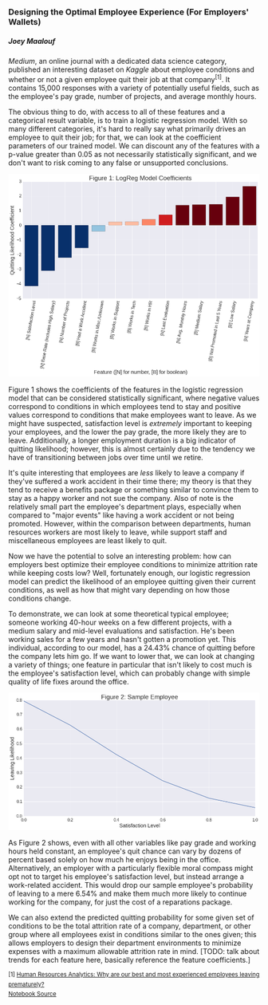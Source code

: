 ### Designing the Optimal Employee Experience (For Employers' Wallets)

##### Joey Maalouf

_Medium_, an online journal with a dedicated data science category, published an interesting dataset on _Kaggle_ about employee conditions and whether or not a given employee quit their job at that company<sup>[1]</sup>. It contains 15,000 responses with a variety of potentially useful fields, such as the employee's pay grade, number of projects, and average monthly hours.

The obvious thing to do, with access to all of these features and a categorical result variable, is to train a logistic regression model. With so many different categories, it's hard to really say what primarily drives an employee to quit their job; for that, we can look at the coefficient parameters of our trained model. We can discount any of the features with a p-value greater than 0.05 as not necessarily statistically significant, and we don't want to risk coming to any false or unsupported conclusions.

![Figure 1: Logistic Regression Model Coefficients](../img/logreg_coeffs.png)

Figure 1 shows the coefficients of the features in the logistic regression model that can be considered statistically significant, where negative values correspond to conditions in which employees tend to stay and positive values correspond to conditions that make employees want to leave. As we might have suspected, satisfaction level is _extremely_ important to keeping your employees, and the lower the pay grade, the more likely they are to leave. Additionally, a longer employment duration is a big indicator of quitting likelihood; however, this is almost certainly due to the tendency we have of transitioning between jobs over time until we retire.

It's quite interesting that employees are _less_ likely to leave a company if they've suffered a work accident in their time there; my theory is that they tend to receive a benefits package or something similar to convince them to stay as a happy worker and not sue the company. Also of note is the relatively small part the employee's department plays, especially when compared to "major events" like having a work accident or not being promoted. However, within the comparison between departments, human resources workers are most likely to leave, while support staff and miscellaneous employees are least likely to quit.

Now we have the potential to solve an interesting problem: how can employers best optimize their employee conditions to minimize attrition rate while keeping costs low? Well, fortunately enough, our logistic regression model can predict the likelihood of an employee quitting given their current conditions, as well as how that might vary depending on how those conditions change.

To demonstrate, we can look at some theoretical typical employee; someone working 40-hour weeks on a few different projects, with a medium salary and mid-level evaluations and satisfaction. He's been working sales for a few years and hasn't gotten a promotion yet. This individual, according to our model, has a 24.43% chance of quitting before the company lets him go. If we want to lower that, we can look at changing a variety of things; one feature in particular that isn't likely to cost much is the employee's satisfaction level, which can probably change with simple quality of life fixes around the office.

![Figure 2: Sample Employee](../img/sample_employee.png)

As Figure 2 shows, even with all other variables like pay grade and working hours held constant, an employee's quit chance can vary by dozens of percent based solely on how much he enjoys being in the office. Alternatively, an employer with a particularly flexible moral compass might opt not to target his employee's satisfaction level, but instead arrange a work-related accident. This would drop our sample employee's probability of leaving to a mere 6.54% and make them much more likely to continue working for the company, for just the cost of a reparations package.

We can also extend the predicted quitting probability for some given set of conditions to be the total attrition rate of a company, department, or other group where all employees exist in conditions similar to the ones given; this allows employers to design their department environments to minimize expenses with a maximum allowable attrition rate in mind. [TODO: talk about trends for each feature here, basically reference the feature coefficients.]

<sup>[1] [Human Resources Analytics: Why are our best and most experienced employees leaving prematurely?](https://www.kaggle.com/ludobenistant/hr-analytics)
<br>
[Notebook Source](https://github.com/joeylmaalouf/HR-analytics/blob/master/report/report3.ipynb)</sup>
